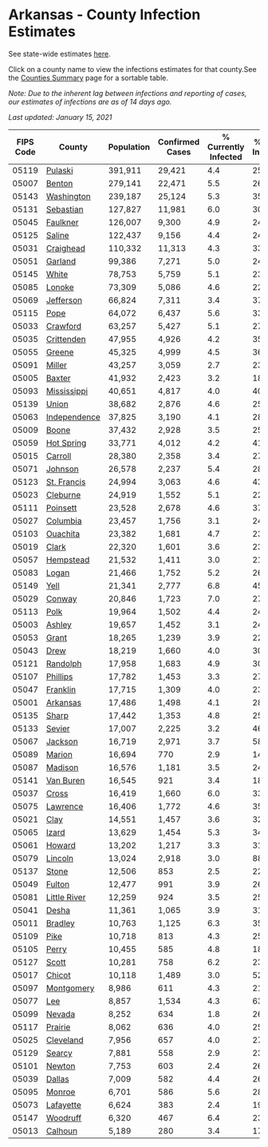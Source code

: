 # Arkansas - County Infection Estimates

See state-wide estimates [here](/infections/us-ar).

Click on a county name to view the infections estimates for that county.See the [Counties Summary](/infections/summary-counties) page for a sortable table.

*Note: Due to the inherent lag between infections and reporting of cases, our estimates of infections are as of 14 days ago.*

*Last updated: January 15, 2021*

|   FIPS Code |                       County |   Population |   Confirmed Cases |   % Currently Infected |   % Total Infected |
|-------------|------------------------------|--------------|-------------------|------------------------|--------------------|
|       05119 |           [Pulaski](pulaski) |      391,911 |            29,421 |                    4.4 |               25.3 |
|       05007 |             [Benton](benton) |      279,141 |            22,471 |                    5.5 |               26.8 |
|       05143 |     [Washington](washington) |      239,187 |            25,124 |                    5.3 |               35.6 |
|       05131 |       [Sebastian](sebastian) |      127,827 |            11,981 |                    6.0 |               30.5 |
|       05045 |         [Faulkner](faulkner) |      126,007 |             9,300 |                    4.9 |               24.5 |
|       05125 |             [Saline](saline) |      122,437 |             9,156 |                    4.4 |               24.5 |
|       05031 |       [Craighead](craighead) |      110,332 |            11,313 |                    4.3 |               33.9 |
|       05051 |           [Garland](garland) |       99,386 |             7,271 |                    5.0 |               24.0 |
|       05145 |               [White](white) |       78,753 |             5,759 |                    5.1 |               23.9 |
|       05085 |             [Lonoke](lonoke) |       73,309 |             5,086 |                    4.6 |               22.7 |
|       05069 |       [Jefferson](jefferson) |       66,824 |             7,311 |                    3.4 |               37.5 |
|       05115 |                 [Pope](pope) |       64,072 |             6,437 |                    5.6 |               33.8 |
|       05033 |         [Crawford](crawford) |       63,257 |             5,427 |                    5.1 |               27.8 |
|       05035 |     [Crittenden](crittenden) |       47,955 |             4,926 |                    4.2 |               35.5 |
|       05055 |             [Greene](greene) |       45,325 |             4,999 |                    4.5 |               36.2 |
|       05091 |             [Miller](miller) |       43,257 |             3,059 |                    2.7 |               23.6 |
|       05005 |             [Baxter](baxter) |       41,932 |             2,423 |                    3.2 |               18.7 |
|       05093 |   [Mississippi](mississippi) |       40,651 |             4,817 |                    4.0 |               40.0 |
|       05139 |               [Union](union) |       38,682 |             2,876 |                    4.6 |               25.0 |
|       05063 | [Independence](independence) |       37,825 |             3,190 |                    4.1 |               28.1 |
|       05009 |               [Boone](boone) |       37,432 |             2,928 |                    3.5 |               25.5 |
|       05059 |     [Hot Spring](hot-spring) |       33,771 |             4,012 |                    4.2 |               41.9 |
|       05015 |           [Carroll](carroll) |       28,380 |             2,358 |                    3.4 |               27.4 |
|       05071 |           [Johnson](johnson) |       26,578 |             2,237 |                    5.4 |               28.9 |
|       05123 |   [St. Francis](st.-francis) |       24,994 |             3,063 |                    4.6 |               43.6 |
|       05023 |         [Cleburne](cleburne) |       24,919 |             1,552 |                    5.1 |               22.1 |
|       05111 |         [Poinsett](poinsett) |       23,528 |             2,678 |                    4.6 |               37.7 |
|       05027 |         [Columbia](columbia) |       23,457 |             1,756 |                    3.1 |               24.6 |
|       05103 |         [Ouachita](ouachita) |       23,382 |             1,681 |                    4.7 |               23.2 |
|       05019 |               [Clark](clark) |       22,320 |             1,601 |                    3.6 |               23.8 |
|       05057 |       [Hempstead](hempstead) |       21,532 |             1,411 |                    3.0 |               21.8 |
|       05083 |               [Logan](logan) |       21,466 |             1,752 |                    5.2 |               26.8 |
|       05149 |                 [Yell](yell) |       21,341 |             2,777 |                    6.8 |               45.8 |
|       05029 |             [Conway](conway) |       20,846 |             1,723 |                    7.0 |               27.0 |
|       05113 |                 [Polk](polk) |       19,964 |             1,502 |                    4.4 |               24.6 |
|       05003 |             [Ashley](ashley) |       19,657 |             1,452 |                    3.1 |               24.9 |
|       05053 |               [Grant](grant) |       18,265 |             1,239 |                    3.9 |               22.6 |
|       05043 |                 [Drew](drew) |       18,219 |             1,660 |                    4.0 |               30.3 |
|       05121 |         [Randolph](randolph) |       17,958 |             1,683 |                    4.9 |               30.9 |
|       05107 |         [Phillips](phillips) |       17,782 |             1,453 |                    3.3 |               27.2 |
|       05047 |         [Franklin](franklin) |       17,715 |             1,309 |                    4.0 |               23.8 |
|       05001 |         [Arkansas](arkansas) |       17,486 |             1,498 |                    4.1 |               28.4 |
|       05135 |               [Sharp](sharp) |       17,442 |             1,353 |                    4.8 |               25.4 |
|       05133 |             [Sevier](sevier) |       17,007 |             2,225 |                    3.2 |               46.7 |
|       05067 |           [Jackson](jackson) |       16,719 |             2,971 |                    3.7 |               58.0 |
|       05089 |             [Marion](marion) |       16,694 |               770 |                    2.9 |               14.8 |
|       05087 |           [Madison](madison) |       16,576 |             1,181 |                    3.5 |               24.1 |
|       05141 |       [Van Buren](van-buren) |       16,545 |               921 |                    3.4 |               18.6 |
|       05037 |               [Cross](cross) |       16,419 |             1,660 |                    6.0 |               33.4 |
|       05075 |         [Lawrence](lawrence) |       16,406 |             1,772 |                    4.6 |               35.9 |
|       05021 |                 [Clay](clay) |       14,551 |             1,457 |                    3.6 |               32.9 |
|       05065 |               [Izard](izard) |       13,629 |             1,454 |                    5.3 |               34.8 |
|       05061 |             [Howard](howard) |       13,202 |             1,217 |                    3.3 |               31.8 |
|       05079 |           [Lincoln](lincoln) |       13,024 |             2,918 |                    3.0 |               88.3 |
|       05137 |               [Stone](stone) |       12,506 |               853 |                    2.5 |               22.5 |
|       05049 |             [Fulton](fulton) |       12,477 |               991 |                    3.9 |               26.0 |
|       05081 | [Little River](little-river) |       12,259 |               924 |                    3.5 |               25.3 |
|       05041 |               [Desha](desha) |       11,361 |             1,065 |                    3.9 |               31.8 |
|       05011 |           [Bradley](bradley) |       10,763 |             1,125 |                    6.3 |               35.4 |
|       05109 |                 [Pike](pike) |       10,718 |               813 |                    4.3 |               25.0 |
|       05105 |               [Perry](perry) |       10,455 |               585 |                    4.8 |               18.0 |
|       05127 |               [Scott](scott) |       10,281 |               758 |                    6.2 |               23.7 |
|       05017 |             [Chicot](chicot) |       10,118 |             1,489 |                    3.0 |               52.9 |
|       05097 |     [Montgomery](montgomery) |        8,986 |               611 |                    4.3 |               21.9 |
|       05077 |                   [Lee](lee) |        8,857 |             1,534 |                    4.3 |               63.9 |
|       05099 |             [Nevada](nevada) |        8,252 |               634 |                    1.8 |               26.3 |
|       05117 |           [Prairie](prairie) |        8,062 |               636 |                    4.0 |               25.9 |
|       05025 |       [Cleveland](cleveland) |        7,956 |               657 |                    4.0 |               27.7 |
|       05129 |             [Searcy](searcy) |        7,881 |               558 |                    2.9 |               23.5 |
|       05101 |             [Newton](newton) |        7,753 |               603 |                    2.4 |               26.2 |
|       05039 |             [Dallas](dallas) |        7,009 |               582 |                    4.4 |               26.9 |
|       05095 |             [Monroe](monroe) |        6,701 |               586 |                    5.6 |               28.3 |
|       05073 |       [Lafayette](lafayette) |        6,624 |               383 |                    2.4 |               19.2 |
|       05147 |         [Woodruff](woodruff) |        6,320 |               467 |                    6.4 |               23.8 |
|       05013 |           [Calhoun](calhoun) |        5,189 |               280 |                    3.4 |               17.4 |